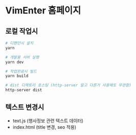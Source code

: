 # VimEnter 홈페이지

## 로컬 작업시
```bash
# 디펜던시 설치
yarn

# 개발용 서버 실행
yarn dev

# 작업완료시 빌드
yarn build

# dist 디렉토리 호스팅 (http-server 말고 다른거 사용해도 무관함)
http-server dist
```

## 텍스트 변경시
- text.js (행사정보 관련 텍스트 데이터)
- index.html (title 변경, seo 적용)

